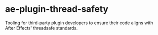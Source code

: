 # ae-plugin-thread-safety
Tooling for third-party plugin developers to ensure their code aligns with After Effects' threadsafe standards.

